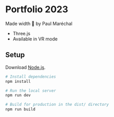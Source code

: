 # Portfolio 2023 

Made width 🍔 by Paul Maréchal

 - Three.js 
 - Available in VR mode

## Setup
Download [Node.js](https://nodejs.org/en/download/).

``` bash
# Install dependencies 
npm install

# Run the local server 
npm run dev

# Build for production in the dist/ directory
npm run build
```
